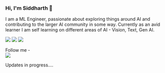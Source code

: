 
### Hi, I'm Siddharth 👋 
I am a ML Engineer, passionate about exploring things around AI and contributing to the larger AI community in some way. Currently as an avid learner I am self learning on different areas of AI - Vision, Text, Gen AI. 

<img src="https://github-readme-stats.vercel.app/api/top-langs?username=SID-SURANGE&layout=compact"/>

<img src="https://github-readme-stats.vercel.app/api?username=SID-SURANGE&show_icons=true"/>

<img src="https://github-readme-streak-stats.herokuapp.com/?user=SID-SURANGE"/>


Follow me - <br>
[![](https://img.shields.io/badge/linkedin-%230077B5.svg?style=for-the-badge&logo=linkedin)](https://www.linkedin.com/in/siddharthsurange/)

Updates in progress....
